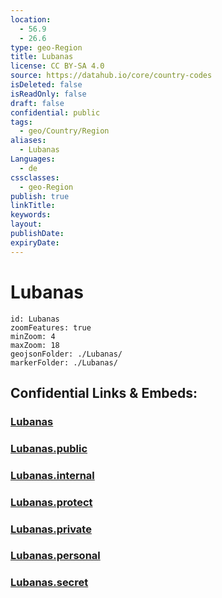 ```yaml
---
location:
  - 56.9
  - 26.6
type: geo-Region
title: Lubanas
license: CC BY-SA 4.0
source: https://datahub.io/core/country-codes
isDeleted: false
isReadOnly: false
draft: false
confidential: public
tags:
  - geo/Country/Region
aliases:
  - Lubanas
Languages:
  - de
cssclasses:
  - geo-Region
publish: true
linkTitle:
keywords:
layout:
publishDate:
expiryDate:
---
```


# Lubanas

```leaflet
id: Lubanas
zoomFeatures: true 
minZoom: 4 
maxZoom: 18
geojsonFolder: ./Lubanas/
markerFolder: ./Lubanas/
```


## Confidential Links & Embeds: 

### [Lubanas](/_Standards/Earth/Continent/Europe/Europe~North/Latvia/Counties/Lubanas.md) 

### [Lubanas.public](/_public/Earth/Continent/Europe/Europe~North/Latvia/Counties/Lubanas.public.md) 

### [Lubanas.internal](/_internal/Earth/Continent/Europe/Europe~North/Latvia/Counties/Lubanas.internal.md) 

### [Lubanas.protect](/_protect/Earth/Continent/Europe/Europe~North/Latvia/Counties/Lubanas.protect.md) 

### [Lubanas.private](/_private/Earth/Continent/Europe/Europe~North/Latvia/Counties/Lubanas.private.md) 

### [Lubanas.personal](/_personal/Earth/Continent/Europe/Europe~North/Latvia/Counties/Lubanas.personal.md) 

### [Lubanas.secret](/_secret/Earth/Continent/Europe/Europe~North/Latvia/Counties/Lubanas.secret.md)

